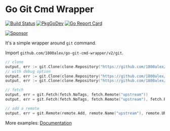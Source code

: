 # Go Git Cmd Wrapper

[![Build Status](https://github.com/1800alex/go-git-cmd-wrapper/workflows/Main/badge.svg?branch=master)](https://github.com/1800alex/go-git-cmd-wrapper/actions)
[![PkgGoDev](https://pkg.go.dev/badge/github.com/1800alex/go-git-cmd-wrapper)](https://pkg.go.dev/github.com/1800alex/go-git-cmd-wrapper/v2)
[![Go Report Card](https://goreportcard.com/badge/github.com/1800alex/go-git-cmd-wrapper)](https://goreportcard.com/report/github.com/1800alex/go-git-cmd-wrapper)

[![Sponsor](https://img.shields.io/badge/Sponsor%20me-%E2%9D%A4%EF%B8%8F-pink.svg)](https://github.com/sponsors/1800alex)

It's a simple wrapper around `git` command.

Import `github.com/1800alex/go-git-cmd-wrapper/v2/git`.

```go
// clone
output, err := git.Clone(clone.Repository("https://github.com/1800alex/prm"))
// with debug option
output, err := git.Clone(clone.Repository("https://github.com/1800alex/prm"), git.Debug)
output, err := git.Clone(clone.Repository("https://github.com/1800alex/prm"), git.Debugger(true))

// fetch
output, err = git.Fetch(fetch.NoTags, fetch.Remote("upstream"))
output, err = git.Fetch(fetch.NoTags, fetch.Remote("upstream"), fetch.RefSpec("master"))

// add a remote
output, err = git.Remote(remote.Add, remote.Name("upstream"), remote.URL("https://github.com/1800alex/prm"))
```

More examples: [Documentation](https://pkg.go.dev/github.com/1800alex/go-git-cmd-wrapper/v2/git)
